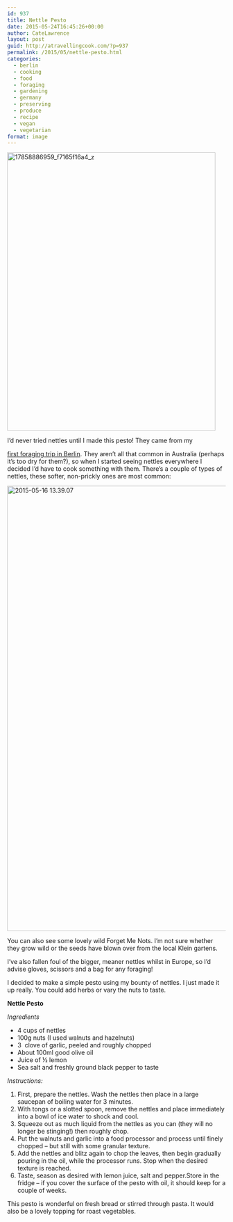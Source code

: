 ```yaml
---
id: 937
title: Nettle Pesto
date: 2015-05-24T16:45:26+00:00
author: CateLawrence
layout: post
guid: http://atravellingcook.com/?p=937
permalink: /2015/05/nettle-pesto.html
categories:
  - berlin
  - cooking
  - food
  - foraging
  - gardening
  - germany
  - preserving
  - produce
  - recipe
  - vegan
  - vegetarian
format: image
---
```

[<img class="aligncenter size-full wp-image-939" src="atc-migrate/2015/05/17858886959_f7165f16a4_z.jpg" alt="17858886959_f7165f16a4_z" width="480" height="640" />](atc-migrate/2015/05/17858886959_f7165f16a4_z.jpg)

I&#8217;d never tried nettles until I made this pesto! They came from my 

[first foraging trip in Berlin](http://atravellingcook.com/2015/05/allotment-gardens-and-foraging-in-berlin.html). They aren&#8217;t all that common in Australia (perhaps it&#8217;s too dry for them?), so when I started seeing nettles everywhere I decided I&#8217;d have to cook something with them. There&#8217;s a couple of types of nettles, these softer, non-prickly ones are most common:

[<img class="aligncenter size-large wp-image-920" src="atc-migrate/2015/05/2015-05-16-13.39.07-768x1024.jpg" alt="2015-05-16 13.39.07" width="768" height="1024" />](atc-migrate/2015/05/2015-05-16-13.39.07.jpg)

You can also see some lovely wild Forget Me Nots. I&#8217;m not sure whether they grow wild or the seeds have blown over from the local Klein gartens.

I&#8217;ve also fallen foul of the bigger, meaner nettles whilst in Europe, so I&#8217;d advise gloves, scissors and a bag for any foraging!

I decided to make a simple pesto using my bounty of nettles. I just made it up really. You could add herbs or vary the nuts to taste.

**Nettle Pesto**

_Ingredients_

  * 4 cups of nettles
  * 100g nuts (I used walnuts and hazelnuts)
  * 3  clove of garlic, peeled and roughly chopped
  * About 100ml good olive oil
  * Juice of ½ lemon
  * Sea salt and freshly ground black pepper to taste


  <em>Instructions: </em>


  1. First, prepare the nettles. Wash the nettles then place in a large saucepan of boiling water for 3 minutes.
  2. With tongs or a slotted spoon, remove the nettles and place immediately into a bowl of ice water to shock and cool.
  3. Squeeze out as much liquid from the nettles as you can (they will no longer be stinging!) then roughly chop.
  4. Put the walnuts and garlic into a food processor and process until finely chopped – but still with some granular texture.
  5. Add the nettles and blitz again to chop the leaves, then begin gradually pouring in the oil, while the processor runs. Stop when the desired texture is reached.
  6. Taste, season as desired with lemon juice, salt and pepper.Store in the fridge – if you cover the surface of the pesto with oil, it should keep for a couple of weeks.

This pesto is wonderful on fresh bread or stirred through pasta. It would also be a lovely topping for roast vegetables.